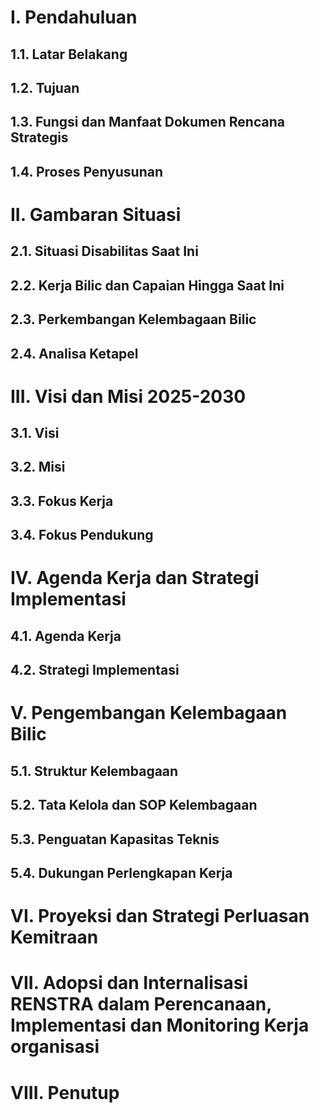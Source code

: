 # I. Pendahuluan

## 1.1. Latar Belakang

## 1.2. Tujuan

## 1.3. Fungsi dan Manfaat Dokumen Rencana Strategis

## 1.4. Proses Penyusunan


# II. Gambaran Situasi

## 2.1. Situasi Disabilitas Saat Ini

## 2.2. Kerja Bilic dan Capaian Hingga Saat Ini

## 2.3. Perkembangan Kelembagaan Bilic

## 2.4. Analisa Ketapel


# III. Visi dan Misi 2025-2030

## 3.1. Visi

## 3.2. Misi

## 3.3. Fokus Kerja

## 3.4. Fokus Pendukung

# IV. Agenda Kerja dan Strategi Implementasi

## 4.1. Agenda Kerja

## 4.2. Strategi Implementasi

# V. Pengembangan Kelembagaan Bilic

## 5.1. Struktur Kelembagaan
    
## 5.2. Tata Kelola dan SOP Kelembagaan
    
## 5.3. Penguatan Kapasitas Teknis
    
## 5.4. Dukungan Perlengkapan Kerja
    
# VI. Proyeksi dan Strategi Perluasan Kemitraan

# VII. Adopsi dan Internalisasi RENSTRA dalam Perencanaan, Implementasi dan Monitoring Kerja organisasi

# VIII. Penutup
<!--stackedit_data:
eyJoaXN0b3J5IjpbMjU5MDQ0MTE5LDMxNjA5OTkyMywyNTkwND
QxMTldfQ==
-->